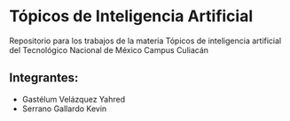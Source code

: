 # Tópicos de Inteligencia Artificial
Repositorio para los trabajos de la materia Tópicos de inteligencia artificial del Tecnológico Nacional de México Campus Culiacán

## Integrantes:
  * Gastélum Velázquez Yahred
  * Serrano Gallardo Kevin
